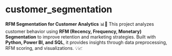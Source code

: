 # customer_segmentation
**RFM Segmentation for Customer Analytics** 📊🚀    This project analyzes customer behavior using **RFM (Recency, Frequency, Monetary) Segmentation** to improve retention and marketing strategies. Built with **Python, Power BI, and SQL**, it provides insights through data preprocessing, RFM scoring, and visualizations. 💡📈
